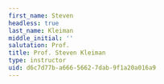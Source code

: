 ```yaml
---
first_name: Steven
headless: true
last_name: Kleiman
middle_initial: ''
salutation: Prof.
title: Prof. Steven Kleiman
type: instructor
uid: d6c7d77b-a666-5662-7dab-9f1a20a016a9
---
```

